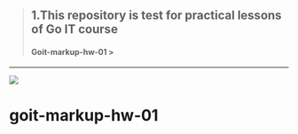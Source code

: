 >## 1.This repository is test for practical lessons of Go IT course 
>#### Goit-markup-hw-01    >
*** 
![ ](Logo.png)
# goit-markup-hw-01
